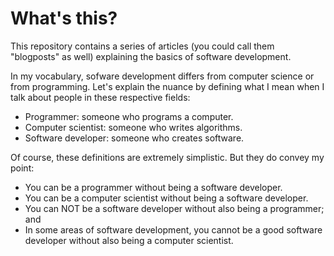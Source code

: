 # What's this?
This repository contains a series of articles (you could call them "blogposts" as well) explaining the basics of software development.

In my vocabulary, sofware development differs from computer science or from programming. Let's explain the nuance by defining what I mean when I talk about people in these respective fields:
* Programmer: someone who programs a computer.
* Computer scientist: someone who writes algorithms.
* Software developer: someone who creates software.

Of course, these definitions are extremely simplistic. But they do convey my point:
* You can be a programmer without being a software developer.
* You can be a computer scientist without being a software developer. 
* You can NOT be a software developer without also being a programmer; and
* In some areas of software development, you cannot be a good software developer without also being a computer scientist.
